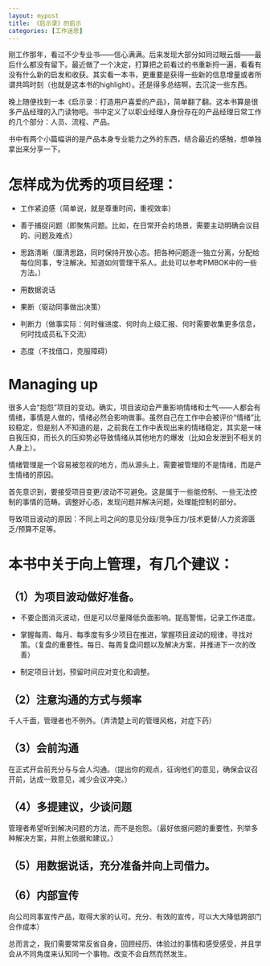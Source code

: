 ```yaml
---
layout: mypost
title: 《启示录》的启示
categories: [工作迷思]
---
```


刚工作那年，看过不少专业书——信心满满。后来发现大部分如同过眼云烟——最后什么都没有留下。最近做了一个决定，打算把之前看过的书重新捋一遍，看看有没有什么新的启发和收获。其实看一本书，更重要是获得一些新的信息增量或者所谓共鸣时刻（也就是这本书的highlight）。还是得多总结啊，去沉淀一些东西。

晚上随便找到一本《启示录：打造用户喜爱的产品》，简单翻了翻。这本书算是很多产品经理的入门读物吧。书中定义了以职业经理人身份存在的产品经理日常工作的几个部分：人员、流程、产品。

书中有两个小篇幅讲的是产品本身专业能力之外的东西，结合最近的感触，想单独拿出来分享一下。



# 怎样成为优秀的项目经理：

- 工作紧迫感（简单说，就是尊重时间，重视效率）

- 善于捕捉问题（即聚焦问题。比如，在日常开会的场景，需要主动明确会议目的、问题及难点）

- 思路清晰（厘清思路，同时保持开放心态。把各种问题逐一独立分离，分配给每位同事，专注解决。知道如何管理干系人。此处可以参考PMBOK中的一些方法。）

- 用数据说话

- 果断（驱动同事做出决策）

- 判断力（做事实际：何时催进度、何时向上级汇报、何时需要收集更多信息，何时找成员私下交流）

- 态度（不找借口，克服障碍）



# Managing up

很多人会“抱怨”项目的变动。确实，项目波动会严重影响情绪和士气——人都会有情绪，事情是人做的，情绪必然会影响做事。虽然自己在工作中会被评价“情绪”比较稳定，但是别人不知道的是，之前我在工作中表现出来的情绪稳定，其实是一味自我压抑，而长久的压抑势必导致情绪从其他地方的爆发（比如会发泄到不相关的人身上）。

情绪管理是一个容易被忽视的地方，而从源头上，需要被管理的不是情绪，而是产生情绪的原因。

首先意识到，要接受项目变更/波动不可避免。这是属于一些能控制、一些无法控制的事情的范畴。调整好心态，发现问题并解决问题，处理能控制的部分。

导致项目波动的原因：不同上司之间的意见分歧/竞争压力/技术更替/人力资源匮乏/预算不足等。


# 本书中关于向上管理，有几个建议：

## （1）为项目波动做好准备。

- 不要企图消灭波动，但是可以尽量降低负面影响。提高警惕，记录工作进度。

- 掌握每周、每月、每季度有多少项目在推进，掌握项目波动的规律，寻找对策。（复盘的重要性。每日、每周复盘问题以及解决方案，并推进下一次的改善）

- 制定项目计划，预留时间应对变化和调整。

## （2）注意沟通的方式与频率

千人千面，管理者也不例外。（弄清楚上司的管理风格，对症下药）

## （3）会前沟通

在正式开会前充分与与会人沟通。（提出你的观点，征询他们的意见，确保会议召开前，达成一致意见，减少会议冲突。）



## （4）多提建议，少谈问题

管理者希望听到解决问题的方法，而不是抱怨。（最好依据问题的重要性，列举多种解决方案，并附上依据和建议。）


## （5）用数据说话，充分准备并向上司借力。



## （6）内部宣传

向公司同事宣传产品，取得大家的认可。充分、有效的宣传，可以大大降低跨部门合作成本）



总而言之，我们需要常常反省自身，回顾经历、体验过的事情和感受感受，并且学会从不同角度来认知同一个事物。改变不会自然而然发生。